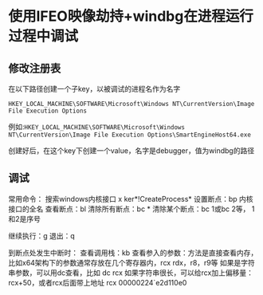 # 使用IFEO映像劫持+windbg在进程运行过程中调试


## 修改注册表

在以下路径创建一个子key，以被调试的进程名作为名字

`HKEY_LOCAL_MACHINE\SOFTWARE\Microsoft\Windows NT\CurrentVersion\Image File Execution Options`

例如:`HKEY_LOCAL_MACHINE\SOFTWARE\Microsoft\Windows NT\CurrentVersion\Image File Execution Options\SmartEngineHost64.exe`

创建好后，在这个key下创建一个value，名字是debugger，值为windbg的路径

## 调试

常用命令：
搜索windows内核接口 x ker*!CreateProcess*
设置断点：bp 内核接口的全名
查看断点：bl
清除所有断点：bc *
清除某个断点：bc 1或bc 2等， 1和2是序号

继续执行：g
退出：q

到断点处发生中断时：
查看调用栈：kb
查看参入的参数：方法是直接查看内存，比如x64架构下的参数通常存放在几个寄存器内，rcx  rdx，r8，r9等
如果是字符串参数，可以用dc查看，比如 dc rcx
如果字符串很长，可以给rcx加上偏移量：rcx+50，或者rcx后面带上地址 rcx 00000224`e2d110e0

